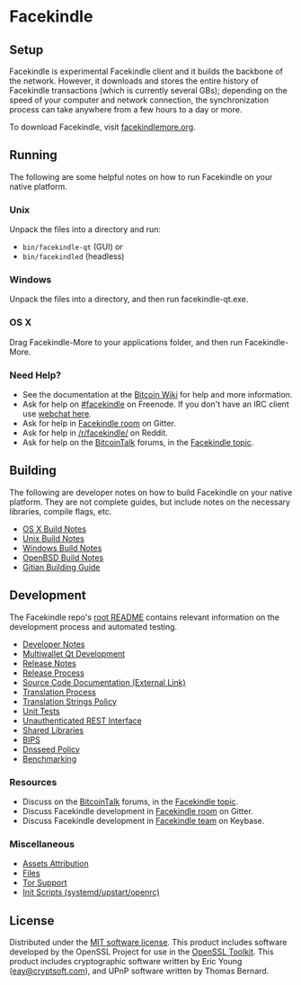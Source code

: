 Facekindle
=============

Setup
---------------------
Facekindle is experimental Facekindle client and it builds the backbone of the network. However, it downloads and stores the entire history of Facekindle transactions (which is currently several GBs); depending on the speed of your computer and network connection, the synchronization process can take anywhere from a few hours to a day or more.

To download Facekindle, visit [facekindlemore.org](https://facekindlemore.org).

Running
---------------------
The following are some helpful notes on how to run Facekindle on your native platform.

### Unix

Unpack the files into a directory and run:

- `bin/facekindle-qt` (GUI) or
- `bin/facekindled` (headless)

### Windows

Unpack the files into a directory, and then run facekindle-qt.exe.

### OS X

Drag Facekindle-More to your applications folder, and then run Facekindle-More.

### Need Help?

* See the documentation at the [Bitcoin Wiki](https://en.bitcoin.it/wiki/Main_Page)
for help and more information.
* Ask for help on [#facekindle](http://webchat.freenode.net?channels=facekindle) on Freenode. If you don't have an IRC client use [webchat here](http://webchat.freenode.net?channels=facekindle).
* Ask for help in [Facekindle room](https://gitter.im/Facekindle_Hub) on Gitter.
* Ask for help in [/r/facekindle/](https://nm.reddit.com/r/facekindle/) on Reddit.
* Ask for help on the [BitcoinTalk](https://bitcointalk.org/) forums, in the [Facekindle topic](https://bitcointalk.org/index.php?topic=3017838.new#new).

Building
---------------------
The following are developer notes on how to build Facekindle on your native platform. They are not complete guides, but include notes on the necessary libraries, compile flags, etc.

- [OS X Build Notes](build-osx.md)
- [Unix Build Notes](build-unix.md)
- [Windows Build Notes](build-windows.md)
- [OpenBSD Build Notes](build-openbsd.md)
- [Gitian Building Guide](gitian-building.md)

Development
---------------------
The Facekindle repo's [root README](/README.md) contains relevant information on the development process and automated testing.

- [Developer Notes](developer-notes.md)
- [Multiwallet Qt Development](multiwallet-qt.md)
- [Release Notes](release-notes.md)
- [Release Process](release-process.md)
- [Source Code Documentation (External Link)](https://dev.visucore.com/bitcoin/doxygen/)
- [Translation Process](translation_process.md)
- [Translation Strings Policy](translation_strings_policy.md)
- [Unit Tests](unit-tests.md)
- [Unauthenticated REST Interface](REST-interface.md)
- [Shared Libraries](shared-libraries.md)
- [BIPS](bips.md)
- [Dnsseed Policy](dnsseed-policy.md)
- [Benchmarking](benchmarking.md)

### Resources
* Discuss on the [BitcoinTalk](https://bitcointalk.org/) forums, in the [Facekindle topic](https://bitcointalk.org/index.php?topic=3017838.new#new).
* Discuss Facekindle development in [Facekindle room](https://gitter.im/Facekindle_Hub) on Gitter.
* Discuss Facekindle development in [Facekindle team](https://keybase.io/team/facekindle) on Keybase.

### Miscellaneous
- [Assets Attribution](assets-attribution.md)
- [Files](files.md)
- [Tor Support](tor.md)
- [Init Scripts (systemd/upstart/openrc)](init.md)

License
---------------------
Distributed under the [MIT software license](http://www.opensource.org/licenses/mit-license.php).
This product includes software developed by the OpenSSL Project for use in the [OpenSSL Toolkit](https://www.openssl.org/). This product includes
cryptographic software written by Eric Young ([eay@cryptsoft.com](mailto:eay@cryptsoft.com)), and UPnP software written by Thomas Bernard.
